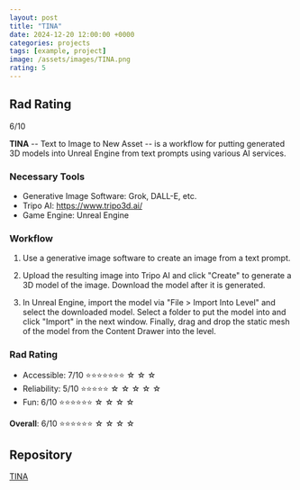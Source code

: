```yaml
---
layout: post
title: "TINA"
date: 2024-12-20 12:00:00 +0000
categories: projects
tags: [example, project]
image: /assets/images/TINA.png
rating: 5
---
```


## Rad Rating
6/10

**TINA** -- Text to Image to New Asset -- is a workflow for putting generated 3D models into Unreal Engine from text prompts using various AI services.

### Necessary Tools
- Generative Image Software: Grok, DALL-E, etc.
- Tripo AI: https://www.tripo3d.ai/
- Game Engine: Unreal Engine

### Workflow
1. Use a generative image software to create an image from a text prompt.

2. Upload the resulting image into Tripo AI and click "Create" to generate a 3D model of the image. Download the model after it is generated.

3. In Unreal Engine, import the model via "File > Import Into Level" and select the downloaded model. Select a folder to put the model into and click "Import" in the next window. Finally, drag and drop the static mesh of the model from the Content Drawer into the level.

### Rad Rating

* Accessible:   7/10 ⭐⭐⭐⭐⭐⭐⭐ ☆ ☆ ☆ 
* Reliability:  5/10 ⭐⭐⭐⭐⭐ ☆ ☆ ☆ ☆ ☆
* Fun:          6/10 ⭐⭐⭐⭐⭐⭐ ☆ ☆ ☆ ☆

**Overall**: 6/10 ⭐⭐⭐⭐⭐⭐ ☆ ☆ ☆ ☆

## Repository
[TINA](https://github.com/radlab570/TINA)
